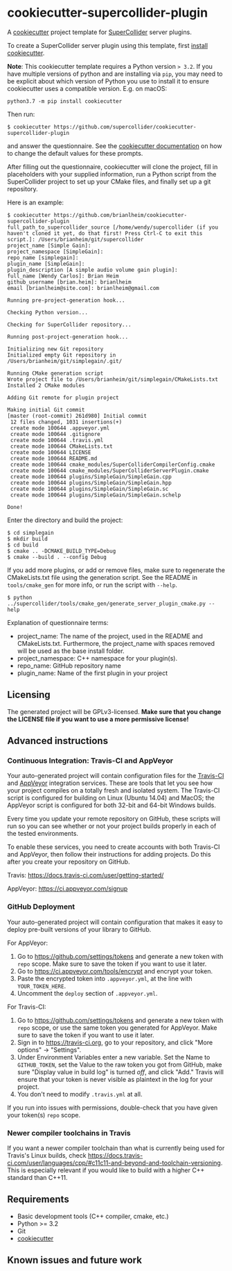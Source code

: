 cookiecutter-supercollider-plugin
=================================

A [cookiecutter] project template for [SuperCollider] server plugins.

To create a SuperCollider server plugin using this template, first
[install cookiecutter][installation instructions].

**Note**: This cookiecutter template requires a Python version `> 3.2`. If you have multiple
versions of python and are installing via `pip`, you may need to be explicit about which version
of Python you use to install it to ensure cookiecutter uses a compatible version. 
E.g. on macOS:
```
python3.7 -m pip install cookiecutter
```

Then run:

    $ cookiecutter https://github.com/supercollider/cookiecutter-supercollider-plugin

and answer the questionnaire. See the [cookiecutter documentation] on how to change the default
values for these prompts.

After filling out the questionnaire, cookiecutter will clone the project, fill in placeholders with
your supplied information, run a Python script from the SuperCollider project to set up your CMake
files, and finally set up a git repository.

Here is an example:

    $ cookiecutter https://github.com/brianlheim/cookiecutter-supercollider-plugin
    full_path_to_supercollider_source [/home/wendy/supercollider (if you haven't cloned it yet, do that first! Press Ctrl-C to exit this script.]: /Users/brianheim/git/supercollider
    project_name [Simple Gain]:
    project_namespace [SimpleGain]:
    repo_name [simplegain]:
    plugin_name [SimpleGain]:
    plugin_description [A simple audio volume gain plugin]:
    full_name [Wendy Carlos]: Brian Heim
    github_username [brian.heim]: brianlheim
    email [brianlheim@site.com]: brianlheim@gmail.com

    Running pre-project-generation hook...

    Checking Python version...

    Checking for SuperCollider repository...

    Running post-project-generation hook...

    Initializing new Git repository
    Initialized empty Git repository in /Users/brianheim/git/simplegain/.git/

    Running CMake generation script
    Wrote project file to /Users/brianheim/git/simplegain/CMakeLists.txt
    Installed 2 CMake modules

    Adding Git remote for plugin project

    Making initial Git commit
    [master (root-commit) 261d980] Initial commit
     12 files changed, 1031 insertions(+)
     create mode 100644 .appveyor.yml
     create mode 100644 .gitignore
     create mode 100644 .travis.yml
     create mode 100644 CMakeLists.txt
     create mode 100644 LICENSE
     create mode 100644 README.md
     create mode 100644 cmake_modules/SuperColliderCompilerConfig.cmake
     create mode 100644 cmake_modules/SuperColliderServerPlugin.cmake
     create mode 100644 plugins/SimpleGain/SimpleGain.cpp
     create mode 100644 plugins/SimpleGain/SimpleGain.hpp
     create mode 100644 plugins/SimpleGain/SimpleGain.sc
     create mode 100644 plugins/SimpleGain/SimpleGain.schelp

    Done!

Enter the directory and build the project:

    $ cd simplegain
    $ mkdir build
    $ cd build
    $ cmake .. -DCMAKE_BUILD_TYPE=Debug
    $ cmake --build . --config Debug

If you add more plugins, or add or remove files, make sure to regenerate the CMakeLists.txt file
using the generation script. See the README in `tools/cmake_gen` for more info, or run the script
with `--help`.

    $ python ../supercollider/tools/cmake_gen/generate_server_plugin_cmake.py --help

Explanation of questionnaire terms:

- project\_name: The name of the project, used in the README and CMakeLists.txt. Furthermore, the
  project\_name with spaces removed will be used as the base install folder.
- project\_namespace: C++ namespace for your plugin(s).
- repo\_name: GitHub repository name
- plugin\_name: Name of the first plugin in your project

Licensing
---------

The generated project will be GPLv3-licensed. **Make sure that you change the LICENSE file if you
want to use a more permissive license!**

Advanced instructions
---------------------

### Continuous Integration: Travis-CI and AppVeyor

Your auto-generated project will contain configuration files for the [Travis-CI][Travis] and
[AppVeyor] integration services. These are tools that let you see how your project compiles on a
totally fresh and isolated system. The Travis-CI script is configured for building on Linux (Ubuntu
14.04) and MacOS; the AppVeyor script is configured for both 32-bit and 64-bit Windows builds.

Every time you update your remote repository on GitHub, these scripts will run so you can see
whether or not your project builds properly in each of the tested environments.

To enable these services, you need to create accounts with both Travis-CI and AppVeyor, then follow
their instructions for adding projects. Do this after you create your repository on GitHub.

Travis: https://docs.travis-ci.com/user/getting-started/

AppVeyor: https://ci.appveyor.com/signup

### GitHub Deployment

Your auto-generated project will contain configuration that makes it easy to deploy pre-built
versions of your library to GitHub.

For AppVeyor:

1. Go to https://github.com/settings/tokens and generate a new token with `repo` scope. Make sure to
   save the token if you want to use it later.
2. Go to https://ci.appveyor.com/tools/encrypt and encrypt your token.
3. Paste the encrypted token into `.appveyor.yml`, at the line with `YOUR_TOKEN_HERE`.
4. Uncomment the `deploy` section of `.appveyor.yml`.

For Travis-CI:

1. Go to https://github.com/settings/tokens and generate a new token with `repo` scope, or use the
   same token you generated for AppVeyor. Make sure to save the token if you want to use it later.
2. Sign in to https://travis-ci.org, go to your repository, and click "More options" -> "Settings".
3. Under Environment Variables enter a new variable. Set the Name to `GITHUB_TOKEN`, set the Value
   to the raw token you got from GitHub, make sure "Display value in build log" is turned _off_, and
   click "Add." Travis will ensure that your token is never visible as plaintext in the log for your
   project.
4. You don't need to modify `.travis.yml` at all.

If you run into issues with permissions, double-check that you have given your token(s) `repo`
scope.

### Newer compiler toolchains in Travis

If you want a newer compiler toolchain than what is currently being used for Travis's Linux builds,
check https://docs.travis-ci.com/user/languages/cpp/#c11c11-and-beyond-and-toolchain-versioning.
This is especially relevant if you would like to build with a higher C++ standard than C++11.

Requirements
------------

* Basic development tools (C++ compiler, cmake, etc.)
* Python >= 3.2
* Git
* [cookiecutter]

Known issues and future work
----------------------------

[cookiecutter]: https://github.com/audreyr/cookiecutter
[cookiecutter documentation]: https://cookiecutter.readthedocs.io/en/0.9.1/advanced_usage.html#user-config-0-7-0
[SuperCollider]: https://github.com/supercollider/supercollider
[installation instructions]: http://cookiecutter.readthedocs.org/en/latest/installation.html
[Travis]: https://docs.travis-ci.com/user/getting-started/
[AppVeyor]: https://ci.appveyor.com/signup
